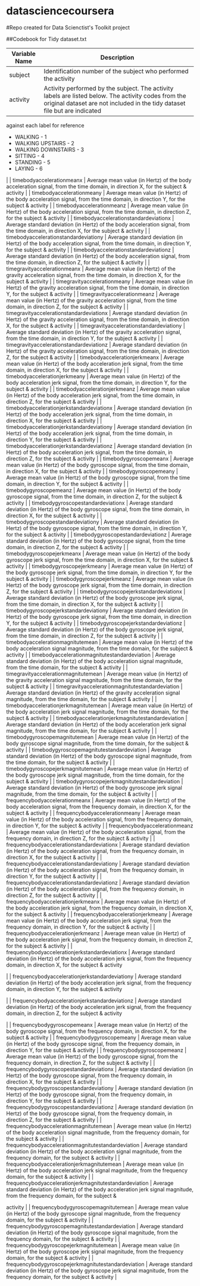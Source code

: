 datasciencecoursera
===================

#Repo created for Data Scienctist's Toolkit project

##Codebook for Tidy dataset.txt

| Variable Name | Description |
| --- | --- |
| subject | Identification number of the subject who performed the activity |
| activity | Activity performed by the subject. The activity labels are listed below. The activity codes from the original dataset are not included in the tidy dataset file but are indicated 

against each label for reference <ul><li> WALKING - 1</li><li> WALKING UPSTAIRS - 2</li><li> WALKING DOWNSTAIRS - 3</li><li> SITTING - 4</li><li> STANDING - 5</li><li> LAYING - 6</li></ul>|
| timebodyaccelerationmeanx | Average mean value (in Hertz) of the body acceleration signal, from the time domain, in direction X, for the subject & activity |
| timebodyaccelerationmeany | Average mean value (in Hertz) of the body acceleration signal, from the time domain, in direction Y, for the subject & activity |
| timebodyaccelerationmeanz | Average mean value (in Hertz) of the body acceleration signal, from the time domain, in direction Z, for the subject & activity |
| timebodyaccelerationstandardeviationx | Average standard deviation (in Hertz) of the body acceleration signal, from the time domain, in direction X, for the subject & activity |
| timebodyaccelerationstandardeviationy | Average standard deviation (in Hertz) of the body acceleration signal, from the time domain, in direction Y, for the subject & activity |
| timebodyaccelerationstandardeviationz | Average standard deviation (in Hertz) of the body acceleration signal, from the time domain, in direction Z, for the subject & activity |
| timegravityaccelerationmeanx | Average mean value (in Hertz) of the gravity acceleration signal, from the time domain, in direction X, for the subject & activity |
| timegravityaccelerationmeany | Average mean value (in Hertz) of the gravity acceleration signal, from the time domain, in direction Y, for the subject & activity |
| timegravityaccelerationmeanz | Average mean value (in Hertz) of the gravity acceleration signal, from the time domain, in direction Z, for the subject & activity |
| timegravityaccelerationstandardeviationx | Average standard deviation (in Hertz) of the gravity acceleration signal, from the time domain, in direction X, for the subject & activity |
| timegravityaccelerationstandardeviationy | Average standard deviation (in Hertz) of the gravity acceleration signal, from the time domain, in direction Y, for the subject & activity |
| timegravityaccelerationstandardeviationz | Average standard deviation (in Hertz) of the gravity acceleration signal, from the time domain, in direction Z, for the subject & activity |
| timebodyaccelerationjerkmeanx | Average mean value (in Hertz) of the body acceleration jerk signal, from the time domain, in direction X, for the subject & activity |
| timebodyaccelerationjerkmeany | Average mean value (in Hertz) of the body acceleration jerk signal, from the time domain, in direction Y, for the subject & activity |
| timebodyaccelerationjerkmeanz | Average mean value (in Hertz) of the body acceleration jerk signal, from the time domain, in direction Z, for the subject & activity |
| timebodyaccelerationjerkstandardeviationx | Average standard deviation (in Hertz) of the body acceleration jerk signal, from the time domain, in direction X, for the subject & activity |
| timebodyaccelerationjerkstandardeviationy | Average standard deviation (in Hertz) of the body acceleration jerk signal, from the time domain, in direction Y, for the subject & activity |
| timebodyaccelerationjerkstandardeviationz | Average standard deviation (in Hertz) of the body acceleration jerk signal, from the time domain, in direction Z, for the subject & activity |
| timebodygyroscopemeanx | Average mean value (in Hertz) of the body gyroscope signal, from the time domain, in direction X, for the subject & activity |
| timebodygyroscopemeany | Average mean value (in Hertz) of the body gyroscope signal, from the time domain, in direction Y, for the subject & activity |
| timebodygyroscopemeanz | Average mean value (in Hertz) of the body gyroscope signal, from the time domain, in direction Z, for the subject & activity |
| timebodygyroscopestandardeviationx | Average standard deviation (in Hertz) of the body gyroscope signal, from the time domain, in direction X, for the subject & activity |
| timebodygyroscopestandardeviationy | Average standard deviation (in Hertz) of the body gyroscope signal, from the time domain, in direction Y, for the subject & activity |
| timebodygyroscopestandardeviationz | Average standard deviation (in Hertz) of the body gyroscope signal, from the time domain, in direction Z, for the subject & activity |
| timebodygyroscopejerkmeanx | Average mean value (in Hertz) of the body gyroscope jerk signal, from the time domain, in direction X, for the subject & activity |
| timebodygyroscopejerkmeany | Average mean value (in Hertz) of the body gyroscope jerk signal, from the time domain, in direction Y, for the subject & activity |
| timebodygyroscopejerkmeanz | Average mean value (in Hertz) of the body gyroscope jerk signal, from the time domain, in direction Z, for the subject & activity |
| timebodygyroscopejerkstandardeviationx | Average standard deviation (in Hertz) of the body gyroscope jerk signal, from the time domain, in direction X, for the subject & activity |
| timebodygyroscopejerkstandardeviationy | Average standard deviation (in Hertz) of the body gyroscope jerk signal, from the time domain, in direction Y, for the subject & activity |
| timebodygyroscopejerkstandardeviationz | Average standard deviation (in Hertz) of the body gyroscope jerk signal, from the time domain, in direction Z, for the subject & activity |
| timebodyaccelerationmagnitutemean | Average mean value (in Hertz) of the body acceleration signal magnitude, from the time domain, for the subject & activity |
| timebodyaccelerationmagnitutestandardeviation | Average standard deviation (in Hertz) of the body acceleration signal magnitude, from the time domain, for the subject & activity |
| timegravityaccelerationmagnitutemean | Average mean value (in Hertz) of the gravity acceleration signal magnitude, from the time domain, for the subject & activity |
| timegravityaccelerationmagnitutestandardeviation | Average standard deviation (in Hertz) of the gravity acceleration signal magnitude, from the time domain, for the subject & activity |
| timebodyaccelerationjerkmagnitutemean | Average mean value (in Hertz) of the body acceleration jerk signal magnitude, from the time domain, for the subject & activity |
| timebodyaccelerationjerkmagnitutestandardeviation | Average standard deviation (in Hertz) of the body acceleration jerk signal magnitude, from the time domain, for the subject & activity |
| timebodygyroscopemagnitutemean | Average mean value (in Hertz) of the body gyroscope signal magnitude, from the time domain, for the subject & activity |
| timebodygyroscopemagnitutestandardeviation | Average standard deviation (in Hertz) of the body gyroscope signal magnitude, from the time domain, for the subject & activity |
| timebodygyroscopejerkmagnitutemean | Average mean value (in Hertz) of the body gyroscope jerk signal magnitude, from the time domain, for the subject & activity |
| timebodygyroscopejerkmagnitutestandardeviation | Average standard deviation (in Hertz) of the body gyroscope jerk signal magnitude, from the time domain, for the subject & activity |
| frequencybodyaccelerationmeanx | Average mean value (in Hertz) of the body acceleration signal, from the frequency domain, in direction X, for the subject & activity |
| frequencybodyaccelerationmeany | Average mean value (in Hertz) of the body acceleration signal, from the frequency domain, in direction Y, for the subject & activity |
| frequencybodyaccelerationmeanz | Average mean value (in Hertz) of the body acceleration signal, from the frequency domain, in direction Z, for the subject & activity |
| frequencybodyaccelerationstandardeviationx | Average standard deviation (in Hertz) of the body acceleration signal, from the frequency domain, in direction X, for the subject & activity |
| frequencybodyaccelerationstandardeviationy | Average standard deviation (in Hertz) of the body acceleration signal, from the frequency domain, in direction Y, for the subject & activity |
| frequencybodyaccelerationstandardeviationz | Average standard deviation (in Hertz) of the body acceleration signal, from the frequency domain, in direction Z, for the subject & activity |
| frequencybodyaccelerationjerkmeanx | Average mean value (in Hertz) of the body acceleration jerk signal, from the frequency domain, in direction X, for the subject & activity |
| frequencybodyaccelerationjerkmeany | Average mean value (in Hertz) of the body acceleration jerk signal, from the frequency domain, in direction Y, for the subject & activity |
| frequencybodyaccelerationjerkmeanz | Average mean value (in Hertz) of the body acceleration jerk signal, from the frequency domain, in direction Z, for the subject & activity |
| frequencybodyaccelerationjerkstandardeviationx | Average standard deviation (in Hertz) of the body acceleration jerk signal, from the frequency domain, in direction X, for the subject & activity 

|
| frequencybodyaccelerationjerkstandardeviationy | Average standard deviation (in Hertz) of the body acceleration jerk signal, from the frequency domain, in direction Y, for the subject & activity 

|
| frequencybodyaccelerationjerkstandardeviationz | Average standard deviation (in Hertz) of the body acceleration jerk signal, from the frequency domain, in direction Z, for the subject & activity 

|
| frequencybodygyroscopemeanx | Average mean value (in Hertz) of the body gyroscope signal, from the frequency domain, in direction X, for the subject & activity |
| frequencybodygyroscopemeany | Average mean value (in Hertz) of the body gyroscope signal, from the frequency domain, in direction Y, for the subject & activity |
| frequencybodygyroscopemeanz | Average mean value (in Hertz) of the body gyroscope signal, from the frequency domain, in direction Z, for the subject & activity |
| frequencybodygyroscopestandardeviationx | Average standard deviation (in Hertz) of the body gyroscope signal, from the frequency domain, in direction X, for the subject & activity |
| frequencybodygyroscopestandardeviationy | Average standard deviation (in Hertz) of the body gyroscope signal, from the frequency domain, in direction Y, for the subject & activity |
| frequencybodygyroscopestandardeviationz | Average standard deviation (in Hertz) of the body gyroscope signal, from the frequency domain, in direction Z, for the subject & activity |
| frequencybodyaccelerationmagnitutemean | Average mean value (in Hertz) of the body acceleration signal magnitude, from the frequency domain, for the subject & activity |
| frequencybodyaccelerationmagnitutestandardeviation | Average standard deviation (in Hertz) of the body acceleration signal magnitude, from the frequency domain, for the subject & activity |
| frequencybodyaccelerationjerkmagnitutemean | Average mean value (in Hertz) of the body acceleration jerk signal magnitude, from the frequency domain, for the subject & activity |
| frequencybodyaccelerationjerkmagnitutestandardeviation | Average standard deviation (in Hertz) of the body acceleration jerk signal magnitude, from the frequency domain, for the subject & 

activity |
| frequencybodygyroscopemagnitutemean | Average mean value (in Hertz) of the body gyroscope signal magnitude, from the frequency domain, for the subject & activity |
| frequencybodygyroscopemagnitutestandardeviation | Average standard deviation (in Hertz) of the body gyroscope signal magnitude, from the frequency domain, for the subject & activity |
| frequencybodygyroscopejerkmagnitutemean | Average mean value (in Hertz) of the body gyroscope jerk signal magnitude, from the frequency domain, for the subject & activity |
| frequencybodygyroscopejerkmagnitutestandardeviation | Average standard deviation (in Hertz) of the body gyroscope jerk signal magnitude, from the frequency domain, for the subject & activity |

